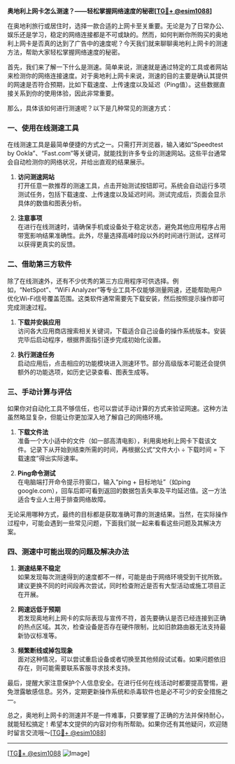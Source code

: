 **奥地利上网卡怎么测速？——轻松掌握网络速度的秘密[[TG💪+ @esim1088](https://t.me/s/esim1088)]**

在奥地利旅行或居住时，选择一款合适的上网卡至关重要。无论是为了日常办公、娱乐还是学习，稳定的网络连接都是不可或缺的。然而，如何判断你所购买的奥地利上网卡是否真的达到了广告中的速度呢？今天我们就来聊聊奥地利上网卡的测速方法，帮助大家轻松掌握网络速度的秘密。

首先，我们来了解一下什么是测速。简单来说，测速就是通过特定的工具或者网站来检测你的网络连接速度。对于奥地利上网卡来说，测速的目的主要是确认其提供的网速是否符合预期，比如下载速度、上传速度以及延迟（Ping值）。这些数据直接关系到你的使用体验，因此非常重要。

那么，具体该如何进行测速呢？以下是几种常见的测速方式：

### 一、使用在线测速工具

在线测速工具是最简单便捷的方式之一。只需打开浏览器，输入诸如“Speedtest by Ookla”、“Fast.com”等关键词，就能找到许多专业的测速网站。这些平台通常会自动检测你的网络状况，并给出直观的结果展示。

1. **访问测速网站**  
   打开任意一款推荐的测速工具，点击开始测试按钮即可。系统会自动运行多项测试任务，包括下载速度、上传速度以及延迟时间。测试完成后，页面会显示具体的数值和图表分析。

2. **注意事项**  
   在进行在线测速时，请确保手机或设备处于稳定状态，避免其他应用程序占用带宽影响结果准确性。此外，尽量选择高峰时段以外的时间进行测试，这样可以获得更真实的反馈。

### 二、借助第三方软件

除了在线测速外，还有不少优秀的第三方应用程序可供选择。例如，“NetSpot”、“WiFi Analyzer”等专业工具不仅能够测量网速，还能帮助用户优化Wi-Fi信号覆盖范围。这类软件通常需要先下载安装，然后按照提示操作即可完成测速过程。

1. **下载并安装应用**  
   访问各大应用商店搜索相关关键词，下载适合自己设备的操作系统版本。安装完毕后启动程序，根据界面指引逐步完成初始化设置。

2. **执行测速任务**  
   启动应用后，点击相应的功能模块进入测速环节。部分高级版本可能还会提供额外的功能选项，如历史记录查看、图表生成等。

### 三、手动计算与评估

如果你对自动化工具不够信任，也可以尝试手动计算的方式来验证网速。这种方法虽然略显复杂，但能让你更加深入地了解自己的网络环境。

1. **下载文件法**  
   准备一个大小适中的文件（如一部高清电影），利用奥地利上网卡下载该文件。记录下从开始到结束所需的时间，再根据公式“文件大小 ÷ 下载时间 = 下载速度”得出实际速率。

2. **Ping命令测试**  
   在电脑端打开命令提示符窗口，输入“ping + 目标地址”（如ping google.com），回车后即可看到返回的数据包丢失率及平均延迟值。这一方法适合专业人士用于排查网络故障。

无论采用哪种方式，最终的目标都是获取准确可靠的测速结果。当然，在实际操作过程中，可能会遇到一些常见问题，下面我们就一起来看看这些问题及其解决方案。

### 四、测速中可能出现的问题及解决办法

1. **测速结果不稳定**  
   如果发现每次测速得到的速度都不一样，可能是由于网络环境受到干扰所致。建议更换不同的时间段再次尝试，同时检查附近是否有大型活动或施工项目正在开展。

2. **网速远低于预期**  
   若发现奥地利上网卡的实际表现与宣传不符，首先要确认是否已经连接到正确的热点区域。其次，检查设备是否存在硬件限制，比如旧款路由器无法支持最新协议标准等。

3. **频繁断线或掉包现象**  
   面对这种情况，可以尝试重启设备或者切换至其他频段试试看。如果问题依旧存在，则可能需要联系客服寻求技术支持。

最后，提醒大家注意保护个人信息安全。在进行任何在线活动时都要提高警惕，避免泄露敏感信息。另外，定期更新操作系统和杀毒软件也是必不可少的安全措施之一。

总之，奥地利上网卡的测速并不是一件难事，只要掌握了正确的方法并保持耐心，就能轻松搞定！希望本文提供的内容对你有所帮助。如果你还有其他疑问，欢迎随时留言交流哦～[[TG💪+ @esim1088](https://t.me/s/esim1088)]

---

[[TG💪+ @esim1088](https://t.me/s/esim1088) ![Image](https://i.postimg.cc/4NQfJmqS/Snipaste-2025-05-13-00-14-12.png)]